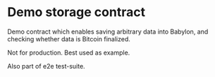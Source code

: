 # Demo storage contract

Demo contract which enables saving arbitrary data into Babylon, and checking
whether data is Bitcoin finalized.

Not for production. Best used as example.

Also part of e2e test-suite.
